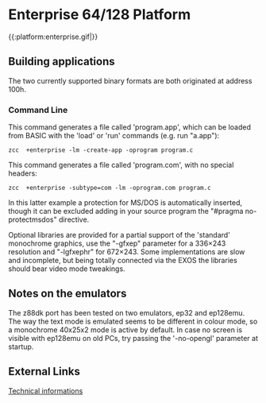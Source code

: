 #  Enterprise 64/128 Platform

{{:platform:enterprise.gif|}}


## Building applications

The two currently supported binary formats are both originated at address 100h.

### Command Line

This command generates a file called 'program.app', which can be loaded from BASIC with the 'load' or 'run' commands (e.g. run "a.app"):

    zcc  +enterprise -lm -create-app -oprogram program.c


This command generates a file called 'program.com', with no special headers:

    zcc  +enterprise -subtype=com -lm -oprogram.com program.c

In this latter example a protection for MS/DOS is automatically inserted, though it can be excluded adding in your source program the "#pragma no-protectmsdos" directive.

Optional libraries are provided for a partial support of the 'standard' monochrome graphics, use the "-gfxep" parameter for a 336×243 resolution and "-lgfxephr" for 672×243.
Some implementations are slow and incomplete, but being totally connected via the EXOS the libraries should bear video mode tweakings.


## Notes on the emulators

The z88dk port has been tested on two emulators, ep32 and ep128emu.
The way the text mode is emulated seems to be different in colour mode, so a monochrome 40x25x2 mode is active by default.
In case no screen is visible with ep128emu on old PCs, try passing the '-no-opengl' parameter at startup.


## External Links

[Technical informations](http://ep.homeserver.hu/Dokumentacio/Konyvek/EXOS_2.1_technikal_information/index.html)

